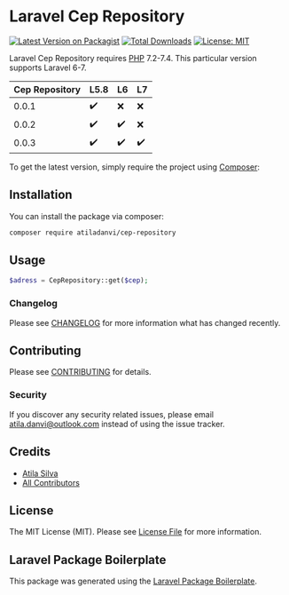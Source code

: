 # Laravel Cep Repository

[![Latest Version on Packagist](https://img.shields.io/packagist/v/atiladanvi/cep-repository.svg?style=flat-square)](https://packagist.org/packages/atiladanvi/cep-repository)
[![Total Downloads](https://img.shields.io/packagist/dt/atiladanvi/cep-repository.svg?style=flat-square)](https://packagist.org/packages/atiladanvi/cep-repository)
[![License: MIT](https://img.shields.io/badge/License-MIT-green.svg)](https://opensource.org/licenses/MIT)

Laravel Cep Repository requires [PHP](https://php.net) 7.2-7.4. This particular version supports Laravel 6-7.

| Cep Repository |  L5.8        | L6                 | L7                 |
|----------|--------------------|--------------------|--------------------|
| 0.0.1      |:heavy_check_mark:  | :x:                | :x:                |
| 0.0.2      |:heavy_check_mark:  |:heavy_check_mark:  | :x:                |
| 0.0.3      |:heavy_check_mark:  |:heavy_check_mark:  | :heavy_check_mark: |

To get the latest version, simply require the project using [Composer](https://getcomposer.org):

## Installation

You can install the package via composer:

```bash
composer require atiladanvi/cep-repository
```

## Usage

```php
$adress = CepRepository::get($cep);
```

### Changelog

Please see [CHANGELOG](CHANGELOG.md) for more information what has changed recently.

## Contributing

Please see [CONTRIBUTING](CONTRIBUTING.md) for details.

### Security

If you discover any security related issues, please email atila.danvi@outlook.com instead of using the issue tracker.

## Credits

- [Atila Silva](https://github.com/atiladanvi)
- [All Contributors](../../contributors)

## License

The MIT License (MIT). Please see [License File](LICENSE.md) for more information.

## Laravel Package Boilerplate

This package was generated using the [Laravel Package Boilerplate](https://laravelpackageboilerplate.com).
